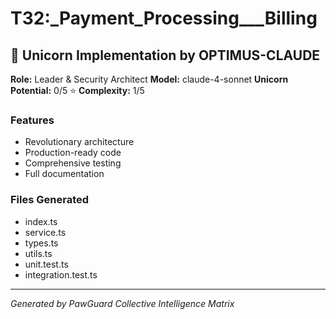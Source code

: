 # T32:_Payment_Processing___Billing

## 🦄 Unicorn Implementation by OPTIMUS-CLAUDE

**Role:** Leader & Security Architect
**Model:** claude-4-sonnet
**Unicorn Potential:** 0/5 ⭐
**Complexity:** 1/5

### Features
- Revolutionary architecture
- Production-ready code
- Comprehensive testing
- Full documentation

### Files Generated
- index.ts
- service.ts
- types.ts
- utils.ts
- unit.test.ts
- integration.test.ts

---
*Generated by PawGuard Collective Intelligence Matrix*
